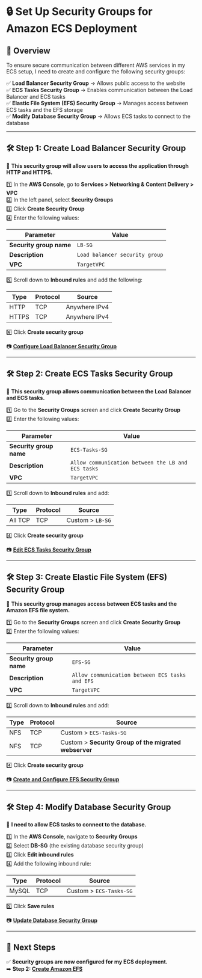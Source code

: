 # **🔒 Set Up Security Groups for Amazon ECS Deployment**

## **📌 Overview**
To ensure secure communication between different AWS services in my ECS setup, I need to create and configure the following security groups:

✅ **Load Balancer Security Group** → Allows public access to the website  
✅ **ECS Tasks Security Group** → Enables communication between the Load Balancer and ECS tasks  
✅ **Elastic File System (EFS) Security Group** → Manages access between ECS tasks and the EFS storage  
✅ **Modify Database Security Group** → Allows ECS tasks to connect to the database  

---

## **🛠️ Step 1: Create Load Balancer Security Group**
📌 **This security group will allow users to access the application through HTTP and HTTPS.**

1️⃣ In the **AWS Console**, go to **Services > Networking & Content Delivery > VPC**  
2️⃣ In the left panel, select **Security Groups**  
3️⃣ Click **Create Security Group**  
4️⃣ Enter the following values:

| Parameter  | Value  |
|------------|--------|
| **Security group name** | `LB-SG` |
| **Description** | `Load balancer security group` |
| **VPC** | `TargetVPC` |

5️⃣ Scroll down to **Inbound rules** and add the following:

| Type   | Protocol | Source         |
|--------|---------|---------------|
| HTTP   | TCP     | Anywhere IPv4 |
| HTTPS  | TCP     | Anywhere IPv4 |

6️⃣ Click **Create security group**  

📷 [**Configure Load Balancer Security Group**](images/lb-sg-setup.png)

---

## **🛠️ Step 2: Create ECS Tasks Security Group**
📌 **This security group allows communication between the Load Balancer and ECS tasks.**

1️⃣ Go to the **Security Groups** screen and click **Create Security Group**  
2️⃣ Enter the following values:

| Parameter  | Value  |
|------------|--------|
| **Security group name** | `ECS-Tasks-SG` |
| **Description** | `Allow communication between the LB and ECS tasks` |
| **VPC** | `TargetVPC` |

3️⃣ Scroll down to **Inbound rules** and add:

| Type   | Protocol | Source       |
|--------|---------|-------------|
| All TCP | TCP     | Custom > `LB-SG` |

4️⃣ Click **Create security group**  

📷 [**Edit ECS Tasks Security Group**](images/ecs-tasks-sg.png)

---

## **🛠️ Step 3: Create Elastic File System (EFS) Security Group**
📌 **This security group manages access between ECS tasks and the Amazon EFS file system.**

1️⃣ Go to the **Security Groups** screen and click **Create Security Group**  
2️⃣ Enter the following values:

| Parameter  | Value  |
|------------|--------|
| **Security group name** | `EFS-SG` |
| **Description** | `Allow communication between ECS tasks and EFS` |
| **VPC** | `TargetVPC` |

3️⃣ Scroll down to **Inbound rules** and add:

| Type | Protocol | Source |
|------|---------|--------|
| NFS  | TCP     | Custom > `ECS-Tasks-SG` |
| NFS  | TCP     | Custom > **Security Group of the migrated webserver** |

4️⃣ Click **Create security group**  

📷 [**Create and Configure EFS Security Group**](images/efs-sg-setup.png)

---

## **🛠️ Step 4: Modify Database Security Group**
📌 **I need to allow ECS tasks to connect to the database.**

1️⃣ In the **AWS Console**, navigate to **Security Groups**  
2️⃣ Select **DB-SG** (the existing database security group)  
3️⃣ Click **Edit inbound rules**  
4️⃣ Add the following inbound rule:

| Type  | Protocol | Source        |
|-------|---------|--------------|
| MySQL | TCP     | Custom > `ECS-Tasks-SG` |

5️⃣ Click **Save rules**  

📷 [**Update Database Security Group**](images/update-db-sg.png)

---

## **📌 Next Steps**
✅ **Security groups are now configured for my ECS deployment.**  
➡️ **Step 2: [Create Amazon EFS](./create-efs.md)**  
